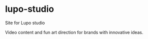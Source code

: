 # lupo-studio
Site for Lupo studio

Video content and fun art direction for brands with innovative ideas.
